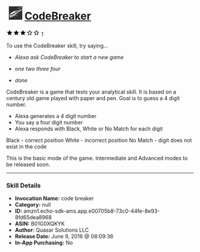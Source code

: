 # &nbsp;<img src="skill_icon" alt="CodeBreaker icon" width="36"> [CodeBreaker](http://alexa.amazon.com/#skills/amzn1.echo-sdk-ams.app.e00705b8-73c0-44fe-8e93-8fd65dea8968)
![3 stars](../../images/ic_star_black_18dp_1x.png)![3 stars](../../images/ic_star_black_18dp_1x.png)![3 stars](../../images/ic_star_black_18dp_1x.png)![3 stars](../../images/ic_star_border_black_18dp_1x.png)![3 stars](../../images/ic_star_border_black_18dp_1x.png) 1

To use the CodeBreaker skill, try saying...

* *Alexa ask CodeBreaker to start a new game*

* *one two three four*

* *done*

CodeBreaker is a game that tests your analytical skill. It is based on a century old game played with paper and pen. Goal is to guess a 4 digit number.

- Alexa generates a 4 digit number
- You say a four digit number
- Alexa responds with Black, White or No Match for each digit

Black - correct position
White - incorrect position
No Match - digit does not exist in the code

This is the basic mode of the game. Intermediate and Advanced modes to be released soon.

***

### Skill Details

* **Invocation Name:** code breaker
* **Category:** null
* **ID:** amzn1.echo-sdk-ams.app.e00705b8-73c0-44fe-8e93-8fd65dea8968
* **ASIN:** B01G0XQKYK
* **Author:** Quasar Solutions LLC
* **Release Date:** June 9, 2016 @ 08:09:36
* **In-App Purchasing:** No
